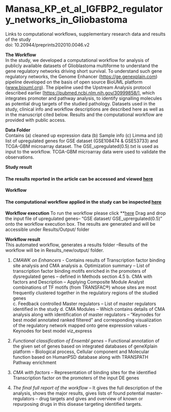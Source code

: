 # Manasa_KP_et_al_IGFBP2_regulatory_networks_in_Gliobastoma
Links to computational workflows, supplementary research data and results of the study\
doi: 10.20944/preprints202010.0046.v2

**The Workflow**\
In the study, we developed a computational workflow for analysis of publicly available datasets of Glioblastoma multiforme to understand the gene regulatory networks driving short survival. To understand such gene regulatory networks, the Genome Enhancer (https://ge.genexplain.com) pipeline developed on the basis of open source BioUML platform (www.biouml.org). The pipeline used the Upstream Analysis protocol described earlier [https://pubmed.ncbi.nlm.nih.gov/30999858/], which integrates promoter and pathway analysis, to identify signalling molecules as potential drug targets of the studied pathology. Datasets used in the study, clinical info and workflow descriptions are described here as well as in the manuscript cited below. Results and the computational workflow are provided with public access.  

**Data Folder**\
Contains (a) cleaned up expression data (b) Sample info (c) Limma and (d) list of upregulated genes for GSE dataset (GSE108474  & GSE53733) and TCGA-GBM microarray dataset. 
The GSE_upregulated(0.5).txt is used as input to the workflow. TCGA-GBM microarray data were used to validate the observations.


**Study result**
#### The results reported in the article can be accessed and viewed [here](https://ge.genexplain.com/bioumlweb/#de=data/Projects/Regulatory_Networks_of_Glioblastoma_survival/Data/GSE_dataset/)

**Workflow**
#### The computational workflow applied in the study can be inspected [here](https://ge.genexplain.com/bioumlweb/#user=demo@genexplain.com&pass=demo19b&de=data/Projects/Regulatory_Networks_of_Glioblastoma_survival/Data/GSE_dataset/GE%20workflow/Workflow.png)

**Workflow execution** 
To run the workflow please click **[here](https://ge.genexplain.com/bioumlweb/#user=demo@genexplain.com&pass=demo19b&de=data/Projects/Regulatory_Networks_of_Glioblastoma_survival/Data/GSE_dataset/GE%20workflow/Workflow)
Drag and drop the input file of upregulated genes– “GSE dataset/ GSE_uprergulated(0.5)” onto the workflow execution box. The results are generated and will be accessible under Results/Output/ folder 


**Workflow result**\
This automated workflow, generates a results folder –Results of the workflow will be in  Results_new/output/ folder. 

1.	*CMAWK on Enhancers* - Contains results of Transcription factor binding site analysis and CMA analysis 
  a. Optimization summary – List of transcription factor binding motifs enriched in the promoters of dysregulated genes – defined in Methods section 4.5 
  b. CMA with factors and Description – Applying Composite Module Analyst combinations of TF motifs (from TRANSFAC®) whose sites are most frequently clustered together in the regulatory regions of the studied genes  
  c. Feedback controlled Master regulators – List of master regulators identified in the study
  d. CMA Modules – Which contains details of CMA analysis along with identification of master regulators – “Keynodes for best model annotated ranked filtered” and corresponding visualization of the regulatory network mapped onto gene expression values - Keynodes for best model viz_express

2.	 *Functional classification of Ensembl genes* – Functional annotation of the given set of genes based on integrated databases of geneXplain platform – Biological process, Cellular  component and Molecular function based on HumanPSD database along with TRANSPATH Pathway enrichment 
3.	*CMA with factors* – Representation of binding sites for the identified Transcription factor on the promoters of the input DE genes
4.	*The final full report of the workflow* – It gives the full description of the analysis, shows the major results, gives lists of found potential master-regulators – drug targets and gives and overview of known or repurposing drugs in this disease targeting identified targets. 
